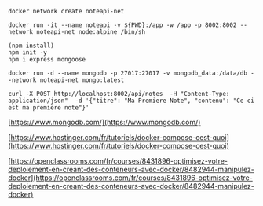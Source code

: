 ```
docker network create noteapi-net

docker run -it --name noteapi -v ${PWD}:/app -w /app -p 8002:8002 --network noteapi-net node:alpine /bin/sh

(npm install)
npm init -y
npm i express mongoose

docker run -d --name mongodb -p 27017:27017 -v mongodb_data:/data/db --network noteapi-net mongo:latest

curl -X POST http://localhost:8002/api/notes  -H "Content-Type: application/json"  -d '{"titre": "Ma Premiere Note", "contenu": "Ce ci est ma premiere note"}'

```

[https://www.mongodb.com/](https://www.mongodb.com/)

[https://www.hostinger.com/fr/tutoriels/docker-compose-cest-quoi](https://www.hostinger.com/fr/tutoriels/docker-compose-cest-quoi)

[https://openclassrooms.com/fr/courses/8431896-optimisez-votre-deploiement-en-creant-des-conteneurs-avec-docker/8482944-manipulez-docker](https://openclassrooms.com/fr/courses/8431896-optimisez-votre-deploiement-en-creant-des-conteneurs-avec-docker/8482944-manipulez-docker)